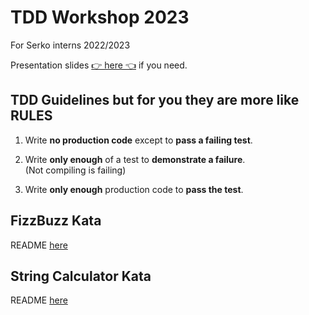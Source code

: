 # TDD Workshop 2023

For Serko interns 2022/2023

Presentation slides [👉 here 👈](https://www.canva.com/design/DAFYcUeMYc8/cu_606Zgoirnzqrp95wCfw/view?utm_content=DAFYcUeMYc8&utm_campaign=designshare&utm_medium=link2&utm_source=sharebutton) if you need.

## TDD Guidelines but for you they are more like RULES
1.  Write **no production code** except to **pass a failing test**.

2. Write **only enough** of a test to **demonstrate a failure**.  
(Not compiling is failing)

3. Write **only enough** production code to **pass the test**.

## FizzBuzz Kata

README [here](./1.FizzBuzz/README.md)

## String Calculator Kata

README [here](./2.StringCalculator/README.md)

